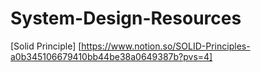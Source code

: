 # System-Design-Resources
[Solid Principle] [https://www.notion.so/SOLID-Principles-a0b345106679410bb44be38a0649387b?pvs=4]
